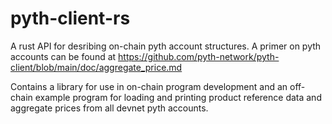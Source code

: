 # pyth-client-rs

A rust API for desribing on-chain pyth account structures.  A primer on pyth accounts can be found at https://github.com/pyth-network/pyth-client/blob/main/doc/aggregate_price.md


Contains a library for use in on-chain program development and an off-chain example program for loading and printing product reference data and aggregate prices from all devnet pyth accounts.
